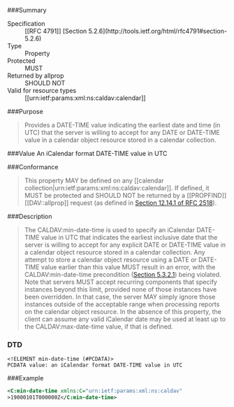 <!-- --- title: urn:ietf:params:xml:ns:caldav:min-date-time -->

<div id="summary-box" markdown="1">

###Summary

<dl>
<dt>Specification</dt>
<!-- insert the RFC number and the link to the original specification of this property -->
<dd markdown="1">[[RFC 4791]] [Section 5.2.6](http://tools.ietf.org/html/rfc4791#section-5.2.6)
</dd>
<dt>Type</dt>
<dd markdown="1">Property
</dd>
<dt>Protected</dt>
<dd markdown="1">MUST
</dd>
<dt>Returned by allprop</dt>
<dd markdown="1">SHOULD NOT
</dd>
<dt>Valid for resource types</dt>
<dd markdown="1">[[urn:ietf:params:xml:ns:caldav:calendar]]
</dd>
</dl>

</div>

<!-- below is a list of common sections for property definitions. Adjust the list as needed. Don't forget to block-quote any text that's copied from the RFC -->

###Purpose
> Provides a DATE-TIME value indicating the earliest date and time (in UTC) that the server is willing to accept for any DATE or DATE-TIME value in a calendar object resource stored in a calendar collection.

###Value
An iCalendar format DATE-TIME value in UTC

###Conformance
> This property MAY be defined on any [[calendar collection|urn:ietf:params:xml:ns:caldav:calendar]]. If defined, it MUST be protected and SHOULD NOT be returned by a [[PROPFIND]] [[DAV::allprop]] request (as defined in [Section 12.14.1 of RFC 2518](https://tools.ietf.org/html/rfc2518#section-12.14.1)).

###Description
> The CALDAV:min-date-time is used to specify an iCalendar DATE-TIME value in UTC that indicates the earliest inclusive date that the server is willing to accept for any explicit DATE or DATE-TIME value in a calendar object resource stored in a calendar collection. Any attempt to store a calendar object resource using a DATE or DATE-TIME value earlier than this value MUST result in an error, with the CALDAV:min-date-time precondition ([Section 5.3.2.1](https://tools.ietf.org/html/rfc4791#section-5.3.2.1)) being violated. Note that servers MUST accept recurring components that specify instances beyond this limit, provided none of those instances have been overridden. In that case, the server MAY simply ignore those instances outside of the acceptable range when processing reports on the calendar object resource.  In the absence of this property, the client can assume any valid iCalendar date may be used at least up to the CALDAV:max-date-time value, if that is defined.

### DTD
> 
```
<!ELEMENT min-date-time (#PCDATA)>
PCDATA value: an iCalendar format DATE-TIME value in UTC
```

###Example
> 
>
```xml
<C:min-date-time xmlns:C="urn:ietf:params:xml:ns:caldav"
>19000101T000000Z</C:min-date-time>
```
